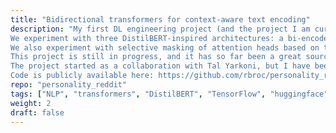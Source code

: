 ```yaml
---
title: "Bidirectional transformers for context-aware text encoding"
description: "My first DL engineering project (and the project I am currently most excited about!) focuses on training transformer encoders whose representations incorporate information about higher-order context, i.e., characteristics of the author and of the pragmatic context. We feed models a number of text sequences (a target sequence + contexts, i.e., text from either the same author, or from the same subreddit), and train models on a variant of MLM where the MLM head is fed a combination (via sum, concatenation, or attention) between an aggregate representation of the contexts with token-level representations from the target sequence. \n  \n
We experiment with three DistilBERT-inspired architectures: a bi-encoder (where context and target are fed to two separate encoders), a 'batch' encoder (single encoder with added context aggregation and target-context combination layers) and a hierarchical encoder (applying attention across [CLS] tokens in between standard transformer layers to integrate information across contexts and target sequence). The benefits of this training protocol are evaluated both by comparing their MLM performance with traditional MLM training and to a random-context training, and on a triplet-loss author discrimination task.  \n
We also experiment with selective masking of attention heads based on the type of context provided to simultaneously produce separable context representations.  \n  \n The importance of this project is two-fold. First, this way of tuning models to produce context-aware representations may provide intrinsic advantages in NLP tasks, without substantial gains in model complexity. Secondly, text-based representations of text authors could be used to predict individual traits, following the intuition that linguistic behavior is systematically influenced by e.g., personality, experiences, etc.  \n  \n
This project is still in progress, and it has so far been a great source of learning and motivation to pursue an NLP career. I built a large-scale Reddit dataset from scratch, a 'big data' experience that gained me proficiency in SQL. I have become increasingly proficient in Tensorflow for both model engineering, distributed training, and efficient data pipelines. Needless to say, being a self-taught DL engineer, I have made all possible rookie mistakes in the process and have greatly benefitted from each of them.  \n  \n
The project started as a collaboration with Tal Yarkoni, but I have been entirely responsible for implementation throughout and for its evolution in the last months. The project would thus greatly benefit from additional expertise, so please do ping me! if it sounds interesting and you'd be willing to chip in. I am currently training models on our 4 8Gb GPUs, which limits speed (and model sizes), but I am hoping to write up a results report either in preprint or as a conference submission in the coming months.  \n
Code is publicly available here: https://github.com/rbroc/personality_reddit. Planning on making everything nice and tidy once write-up is close, and to share the dataset for public use."
repo: "personality_reddit"
tags: ["NLP", "transformers", "DistilBERT", "TensorFlow", "huggingface", "ML"]
weight: 2
draft: false
---
```

